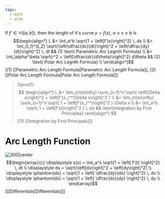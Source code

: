 ```yaml
---
tags:
  - math
  - atom
---
```

If $f' \in \mathcal{C}([a,b])$, then the length of it's curve $y = f(x)$, $a \le x \le b$ is
$$\begin{align*}
	L &= \int_a^b \sqrt{1 + \left[f'(x)\right]^2} \, dx \\
	&= \int_{t_1}^{t_2} \sqrt{\left(\dfrac{dx}{dt}\right)^2 + \left(\dfrac{dy}{dt}\right)^2} \, dt && (1) \text{ Parametric Arc Legnth Formula} \\
	&= \int_\alpha^\beta \sqrt{r^2 + \left[\dfrac{dr}{d\theta}\right]^2} d\theta && (2) \text{ Polar Arc Legnth Formula} \\
\end{align*}$$
\[$(1)$ [[Parametric Arc Length Formula|Parametric Arc Length Formula]], $(2)$ [[Polar Arc Length Formula|Polar Arc Length Formula]]\]
> [!proof]-
> $$
> \begin{align*}
> 	L &= \lim_{n\to\infty} \sum_{i=1}^n \sqrt{ \left[\Delta x\right]^2 + \left[f'(x_i^*)\Delta x\right]^2 } \\
> 	&= \lim_{n\to\infty} \sum_{i=1}^n \sqrt{ 1 + \left[f'(x_i^*)\right]^2 } \Delta x \\
> 	&= \int_a^b \sqrt{ 1 + \left[f'(x)\right]^2 } \, dx && \text{Integration by First Principles}
> \end{align*}
> $$
> \[$(1)$ [[Integration by First Principals]]\]

# Arc Length Function
![300|center](arc-length-differentials.excalidraw)
$$\begin{array}{c}
	\displaystyle s(x) = \int_a^x \sqrt{1 + \left[ f'(t) \right]^2} \, dt \\
	\displaystyle ds = \sqrt{\left[dx\right]^2 + \left[dy\right]^2} \\
	\displaystyle \phantom{ds} = \sqrt{1 + \left[ \dfrac{dy}{dx} \right]^2} \, dx \\
	\displaystyle \phantom{ds} = \sqrt{1 + \left[ \dfrac{dx}{dy} \right]^2} \, dy \\
\end{array}$$
\[[[Differentials|Differentials]]\]